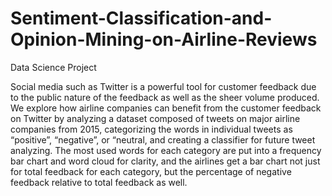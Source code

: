 # Sentiment-Classification-and-Opinion-Mining-on-Airline-Reviews
Data Science Project

Social media such as Twitter is a powerful tool for customer feedback due to the public nature of the feedback as well as the sheer volume produced. We explore how airline companies can benefit from the customer feedback on Twitter by analyzing a dataset composed of tweets on major airline companies from 2015, categorizing the words in individual tweets as “positive”, “negative”, or “neutral, and creating a classifier for future tweet analyzing. The most used words for each category are put into a frequency bar chart and word cloud for clarity, and the airlines get a bar chart not just for total feedback for each category, but the percentage of negative feedback relative to total feedback as well.
